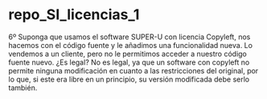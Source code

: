 # repo_SI_licencias_1
6º Suponga que usamos el software SUPER-U con licencia Copyleft, nos hacemos con el código fuente y le añadimos una funcionalidad nueva. Lo vendemos a un cliente, pero no le permitimos acceder a nuestro código fuente nuevo. ¿Es legal?
No es legal, ya que un software con copyleft no permite ninguna modificación en cuanto a las restricciones del original, por lo que, si este era libre en un principio, su versión modificada debe serlo también.
